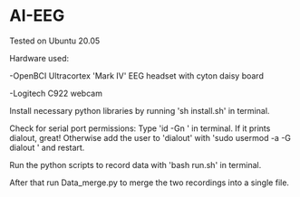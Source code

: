 # AI-EEG

Tested on Ubuntu 20.05

Hardware used:

-OpenBCI Ultracortex 'Mark IV' EEG headset with cyton daisy board

-Logitech C922 webcam


Install necessary python libraries by running 'sh install.sh' in terminal.

Check for serial port permissions: Type 'id -Gn <username>' in terminal. If it prints dialout, great! Otherwise add the user to 'dialout'
with 'sudo usermod -a -G dialout <username>' and restart.

Run the python scripts to record data with 'bash run.sh' in terminal.

After that run Data_merge.py to merge the two recordings into a single file.
